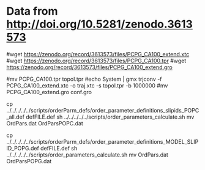 # Data from http://doi.org/10.5281/zenodo.3613573

#wget https://zenodo.org/record/3613573/files/PCPG_CA100_extend.xtc
#wget https://zenodo.org/record/3613573/files/PCPG_CA100.tpr
#wget https://zenodo.org/record/3613573/files/PCPG_CA100_extend.gro

#mv PCPG_CA100.tpr topol.tpr
#echo System | gmx trjconv -f PCPG_CA100_extend.xtc -o traj.xtc -s topol.tpr -b 1000000
#mv PCPG_CA100_extend.gro conf.gro

cp  ../../../../../scripts/orderParm_defs/order_parameter_definitions_slipids_POPC_all.def defFILE.def
sh ../../../../../scripts/order_parameters_calculate.sh
mv OrdPars.dat OrdParsPOPC.dat

cp  ../../../../../scripts/orderParm_defs/order_parameter_definitions_MODEL_SLIPID_POPG.def defFILE.def
sh ../../../../../scripts/order_parameters_calculate.sh
mv OrdPars.dat OrdParsPOPG.dat
